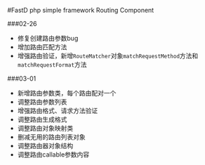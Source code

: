 #FastD php simple framework Routing Component

###02-26
* 修复创建路由参数bug
* 增加路由匹配方法
* 增强路由验证，新增`RouteMatcher`对象`matchRequestMethod`方法和`matchRequestFormat`方法

###03-01
* 新增路由参数类，每个路由配对一个
* 调整路由参数列表
* 增强路由格式、请求方法验证
* 调整路由生成格式
* 调整路由对象映射类
* 删减无用的路由列表对象
* 调整路由器对象结构
* 调整路由callable参数内容

